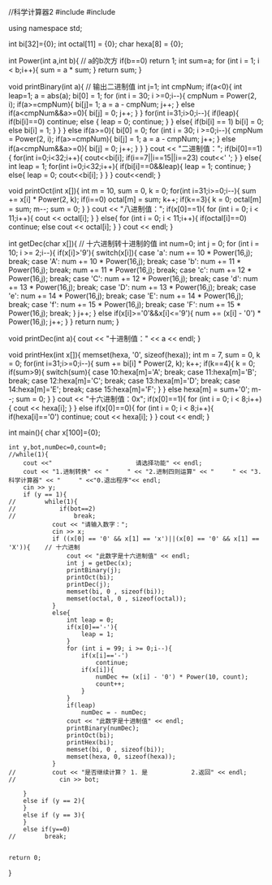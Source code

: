 //科学计算器2
#include <iostream>
#include <cstring>

using namespace std;

int bi[32]={0};
int octal[11] = {0};
char hexa[8] = {0};


int Power(int a,int b){      // a的b次方
    if(b==0)
        return 1;
    int sum=a;
    for (int i = 1; i < b;i++){
        sum = a * sum;
    }
    return sum;
}

void printBinary(int a){     // 输出二进制值
    int j=1;
    int cmpNum;
    if(a<0){
        int leap=1;
        a = abs(a);
        bi[0] = 1;
        for (int i = 30; i >=0;i--){
            cmpNum = Power(2, i);
            if(a>=cmpNum){
                bi[j]= 1;
                a = a - cmpNum;
                j++;
            }
            else if(a<cmpNum&&a>=0){
                bi[j] = 0;
                j++;
            }
        }
        for(int i=31;i>0;i--){
            if(leap){
                if(bi[i]==0)
                    continue;
                else {
                    leap = 0;
                    continue;
                }
            }
            else{
                if(bi[i] == 1)
                    bi[i] = 0;
                else 
                    bi[i] = 1;
            }
        }
    }
    else if(a>=0){
        bi[0] = 0;
        for (int i = 30; i >=0;i--){
            cmpNum = Power(2, i);
            if(a>=cmpNum){
                bi[j] = 1;
                a = a - cmpNum;
                j++;
            }
            else if(a<cmpNum&&a>=0){
                bi[j] = 0;
                j++;
            }
        }
    }
    cout << "二进制值：";
    if(bi[0]==1){
        for(int i=0;i<32;i++){
            cout<<bi[i];
            if(i==7||i==15||i==23)
                cout<<' ';
        }
    }
    else{
        int leap = 1;
        for(int i=0;i<32;i++){
            if(bi[i]==0&&leap){
                leap = 1;
                continue;
            }
            else{
                leap = 0;
                cout<<bi[i];
            }
        }
    }
    cout<<endl;
}

void printOct(int x[]){
    int m = 10, sum = 0, k = 0;
    for(int i=31;i>=0;i--){
        sum += x[i] * Power(2, k);
        if(i==0)
            octal[m] = sum;
        k++;
        if(k==3){
            k = 0;
            octal[m] = sum;
            m--;
            sum = 0;
        }
    }
    cout << "八进制值：";
    if(x[0]==1){
        for (int i = 0; i < 11;i++){
            cout << octal[i];
        }
    }
    else{
        for (int i = 0; i < 11;i++){
            if(octal[i]==0)
                continue;
            else
                cout << octal[i];
        }
    }
    cout << endl;
}

int getDec(char x[]){     // 十六进制转十进制的值
    int num=0;
    int j = 0;
    for (int i = 10; i >= 2;i--){
        if(x[i]>'9'){
            switch(x[i]){
                case 'a':
                    num += 10 * Power(16,j);
                    break;
                case 'A':
                    num += 10 * Power(16,j);
                    break;
                case 'b':
                    num += 11 * Power(16,j);
                    break;
                    num += 11 * Power(16,j);
                    break;
                case 'c':
                    num += 12 * Power(16,j);
                    break;
                case 'C':
                    num += 12 * Power(16,j);
                    break;
                case 'd':
                    num += 13 * Power(16,j);
                    break;
                case 'D':
                    num += 13 * Power(16,j);
                    break;
                case 'e':
                    num += 14 * Power(16,j);
                    break;
                case 'E':
                    num += 14 * Power(16,j);
                    break;
                case 'f':
                    num += 15 * Power(16,j);
                    break;
                case 'F':
                    num += 15 * Power(16,j);
                    break;
            }
            j++;
        }
        else if(x[i]>='0'&&x[i]<='9'){
            num += (x[i] - '0') * Power(16,j);
            j++;
        }
    }
    return num;
}

void printDec(int a){
    cout << "十进制值：" << a << endl;
}

void printHex(int x[]){
    memset(hexa, '0', sizeof(hexa));
	int m = 7, sum = 0, k = 0;
    for(int i=31;i>=0;i--){
        sum += bi[i] * Power(2, k);
        k++;
        if(k==4){
            k = 0;
            if(sum>9){
                switch(sum){
                    case 10:hexa[m]='A';
                    break;
                    case 11:hexa[m]='B';
                    break;
                    case 12:hexa[m]='C';
                    break;
                    case 13:hexa[m]='D';
                    break;
                    case 14:hexa[m]='E';
                    break;
                    case 15:hexa[m]='F';
                }
            }
            else
                hexa[m] = sum+'0';
            m--;
            sum = 0;
        }
    }
    cout << "十六进制值：0x";
    if(x[0]==1){
        for (int i = 0; i < 8;i++){
            cout << hexa[i];
        }
    }
    else if(x[0]==0){
        for (int i = 0; i < 8;i++){
            if(hexa[i]=='0')
                continue;
            cout << hexa[i];
        }
    }
    cout << endl;
} 

int main(){
    char x[100]={0};
    
    int y,bot,numDec=0,count=0;
    //while(1){
        cout <<"                       请选择功能" << endl;
        cout << "1.进制转换" << "     " << "2.进制四则运算" << "     " << "3.科学计算器" << "     " <<"0.退出程序"<< endl;
        cin >> y;
        if (y == 1){
    //        while(1){
    //            if(bot==2)
    //                break;
                cout << "请输入数字：";
                cin >> x;
                if ((x[0] == '0' && x[1] == 'x')||(x[0] == '0' && x[1] == 'X')){    // 十六进制
                    cout << "此数字是十六进制值" << endl;
                    int j = getDec(x);
                    printBinary(j);
                    printOct(bi);
                    printDec(j);
                    memset(bi, 0 , sizeof(bi));
                    memset(octal, 0 , sizeof(octal));
                }
                else{
                    int leap = 0;
                    if(x[0]=='-'){
                        leap = 1;
                    }
                    for (int i = 99; i >= 0;i--){
                        if(x[i]=='-')
                            continue;
                        if(x[i]){
                            numDec += (x[i] - '0') * Power(10, count);
                            count++;
                        }
                    }
                    if(leap)
                        numDec = - numDec;
                    cout << "此数字是十进制值" << endl;
                    printBinary(numDec);
                    printOct(bi);
                    printHex(bi);
                    memset(bi, 0 , sizeof(bi));
                    memset(hexa, 0, sizeof(hexa));
                }
    //          cout << "是否继续计算？ 1. 是            2.返回" << endl;
    //            cin >> bot;
            
        }
        else if (y == 2){
        }
        else if (y == 3){
        }
        else if(y==0)
    //        break;
    

    return 0;
}

